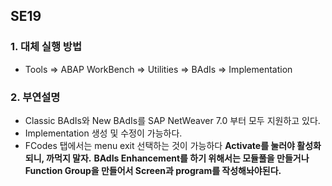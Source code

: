 ## SE19
### 1. 대체 실행 방법
- Tools => ABAP WorkBench => Utilities => BAdIs => Implementation

### 2. 부연설명
- Classic BAdIs와 New BAdIs를 SAP NetWeaver 7.0 부터 모두 지원하고 있다.
- Implementation 생성 및 수정이 가능하다.
- FCodes 탭에서는 menu exit 선택하는 것이 가능하다
**Activate를 눌러야 활성화되니, 까먹지 말자.**
**BAdIs Enhancement를 하기 위해서는 모듈풀을 만들거나 Function Group을 만들어서 Screen과 program를 작성해놔야된다.**
